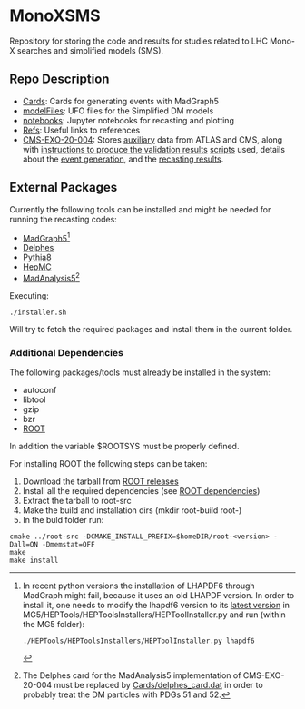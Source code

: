 # MonoXSMS
Repository for storing the code and results for studies related to LHC Mono-X searches and simplified models (SMS).


## Repo Description

 * [Cards](./Cards): Cards for generating events with MadGraph5
 * [modelFiles](./modelFiles): UFO files for the Simplified DM models
 * [notebooks](./notebooks): Jupyter notebooks for recasting and plotting
 * [Refs](./Refs): Useful links to references
 * [CMS-EXO-20-004](./CMS-EXO-20-004): Stores [auxiliary](./CMS-EXO-20-004/AuxInfo) data from ATLAS and CMS, along with [instructions to produce the validation results](./CMS-EXO-20-004/instructions.md) [scripts](./CMS-EXO-20-004/) used, details about the [event generation](./CMS-EXO-20-004/validation/generation-and-selection.md), and the [recasting results](./CMS-EXO-20-004/validation/README.md).

## External Packages


Currently the following tools can be installed and might be needed for running the 
recasting codes:

  * [MadGraph5](https://launchpad.net/mg5amcnlo/)[^1]
  * [Delphes](https://cp3.irmp.ucl.ac.be/projects/delphes)
  * [Pythia8](https://pythia.org/)
  * [HepMC](http://hepmc.web.cern.ch/hepmc/)
  * [MadAnalysis5](https://github.com/MadAnalysis/madanalysis5)[^2]  


Executing:

```
./installer.sh
```

Will try to fetch the required packages and install them in the current folder.


### Additional Dependencies

The following packages/tools must already be installed in the system:

 * autoconf
 * libtool
 * gzip
 * bzr
 * [ROOT](https://root.cern/)
 
In addition the variable $ROOTSYS must be properly defined.
 
For installing ROOT the following steps can be taken:

 1. Download the tarball from [ROOT releases](https://root.cern/install/all_releases/)
 2. Install all the required dependencies (see [ROOT dependencies](https://root.cern/install/dependencies/))
 3. Extract the tarball to root-src
 4. Make the build and installation dirs (mkdir root-build root-<version>)
 5. In the buld folder run:

```
cmake ../root-src -DCMAKE_INSTALL_PREFIX=$homeDIR/root-<version> -Dall=ON -Dmemstat=OFF
make
make install
```



[^1]: In recent python versions the installation of LHAPDF6 through MadGraph might fail, because it uses an old LHAPDF version. In order to install it,
     one needs to modify the lhapdf6 version to its [latest version](https://lhapdf.hepforge.org/downloads/) in MG5/HEPTools/HEPToolsInstallers/HEPToolInstaller.py
     and run (within the MG5 folder):
     ```
     ./HEPTools/HEPToolsInstallers/HEPToolInstaller.py lhapdf6
     ```     
     
[^2]: The Delphes card for the MadAnalysis5 implementation of CMS-EXO-20-004 must be replaced by [Cards/delphes_card.dat](./Cards/delphes_card.dat)
      in order to probably treat the DM particles with PDGs 51 and 52.

